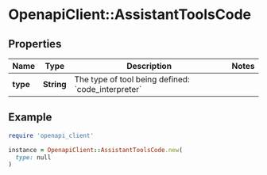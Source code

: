 # OpenapiClient::AssistantToolsCode

## Properties

| Name | Type | Description | Notes |
| ---- | ---- | ----------- | ----- |
| **type** | **String** | The type of tool being defined: &#x60;code_interpreter&#x60; |  |

## Example

```ruby
require 'openapi_client'

instance = OpenapiClient::AssistantToolsCode.new(
  type: null
)
```

